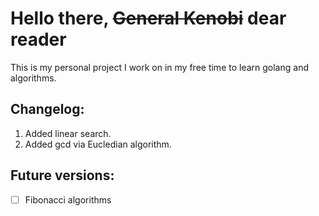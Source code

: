 # Hello there, ~~General Kenobi~~ dear reader
This is my personal project I work on in my free time
to learn golang and algorithms.

## Changelog:
1. Added linear search.
2. Added gcd via Eucledian algorithm.

## Future versions:
- [ ] Fibonacci algorithms
